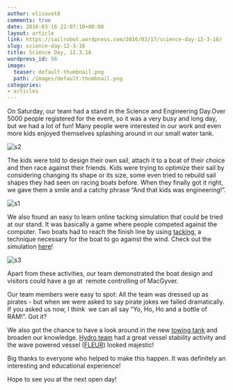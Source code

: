 ```yaml
---
author: elisavet8
comments: true
date: 2016-03-16 22:07:10+00:00
layout: article
link: https://sailrobot.wordpress.com/2016/03/17/science-day-12-3-16/
slug: science-day-12-3-16
title: Science Day, 12.3.16
wordpress_id: 56
image:
  teaser: default-thumbnail.png
  path: /images/default-thumbnail.png
categories:
- articles
---
```


On Saturday, our team had a stand in the Science and Engineering Day.Over 5000 people registered for the event, so it was a very busy and long day, but we had a lot of fun! Many people were interested in our work and even more kids enjoyed themselves splashing around in our small water tank.

![s2](https://sailrobot.files.wordpress.com/2016/03/s2.jpg)

The kids were told to design their own sail, attach it to a boat of their choice and then race against their friends. Kids were trying to optimize their sail by considering changing its shape or its size, some even tried to rebuild sail shapes they had seen on racing boats before. When they finally got it right, we gave them a smile and a catchy phrase “And that kids was engineering!”.

![s1](https://sailrobot.files.wordpress.com/2016/03/s1.jpg)

We also found an easy to learn online tacking simulation that could be tried at our stand. It was basically a game where people competed against the computer. Two boats had to reach the finish line by using [tacking](https://en.wikipedia.org/wiki/Tacking_(sailing)), a technique necessary for the boat to go against the wind. Check out the simulation [here](http://www.sailracer.net/windgame/)!

![s3](https://sailrobot.files.wordpress.com/2016/03/s3.jpg)

Apart from these activities, our team demonstrated the boat design and visitors could have a go at  remote controlling of MacGyver.

Our team members were easy to spot: All the team was dressed up as pirates - but when we were asked to say pirate jokes we failed dramatically. If you asked us now, I think  we can all say “Yo, Ho, Ho and a bottle of RAM!”. Got it?

We also got the chance to have a look around in the new [towing tank](http://blog.soton.ac.uk/fsiblog/?s=towing+tank) and broaden our knowledge. [Hydro team](https://www.facebook.com/SouthamptonHydroTeam/?fref=ts) had a great vessel stability activity and the wave powered vessel ([FLEUR](http://blog.soton.ac.uk/fsiblog/2015/12/07/making-waves-in-the-southampton-boldrewood-innovation-campus-towing-tank/)) looked majestic!

Big thanks to everyone who helped to make this happen. It was definitely an interesting and educational experience!

Hope to see you at the next open day!
